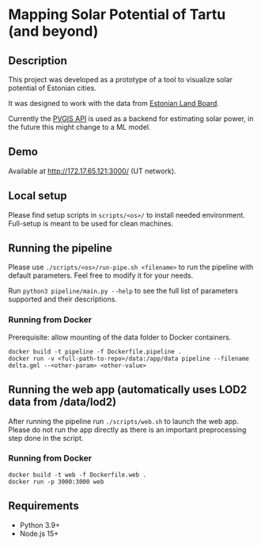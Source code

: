 # Mapping Solar Potential of Tartu (and beyond)

## Description

This project was developed as a prototype of a tool to visualize solar potential of Estonian cities.

It was designed to work with the data from [Estonian Land Board](https://geoportaal.maaamet.ee/eng/Download-3D-data-p837.html).

Currently the [PVGIS API](https://joint-research-centre.ec.europa.eu/pvgis-photovoltaic-geographical-information-system/getting-started-pvgis/api-non-interactive-service_en
) is used as a backend for estimating solar power, in the future this might change to a ML model.

## Demo

Available at http://172.17.65.121:3000/ (UT network).

## Local setup

Please find setup scripts in `scripts/<os>/` to install needed environment. Full-setup is meant to be used for clean machines.

## Running the pipeline

Please use `./scripts/<os>/run-pipe.sh <filename>` to run the pipeline with default parameters. Feel free to modify it for your needs.

Run `python3 pipeline/main.py --help` to see the full list of parameters supported and their descriptions.

### Running from Docker

Prerequisite: allow mounting of the data folder to Docker containers.

```
docker build -t pipeline -f Dockerfile.pipeline .
docker run -v <full-path-to-repo>/data:/app/data pipeline --filename delta.gml --<other-param> <other-value>
```


## Running the web app (automatically uses LOD2 data from /data/lod2)

After running the pipeline run `./scripts/web.sh` to launch the web app. 
Please do not run the app directly as there is an important preprocessing step done in the script.

### Running from Docker


```
docker build -t web -f Dockerfile.web .
docker run -p 3000:3000 web
```

## Requirements
* Python 3.9+
* Node.js 15+

